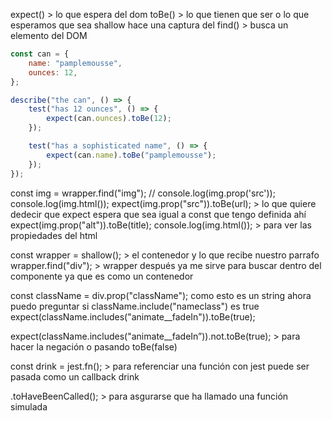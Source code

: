 expect() > lo que espera del dom
toBe() > lo que tienen que ser o lo que esperamos que sea
shallow hace una captura del
find() > busca un elemento del DOM

```js
const can = {
	name: "pamplemousse",
	ounces: 12,
};

describe("the can", () => {
	test("has 12 ounces", () => {
		expect(can.ounces).toBe(12);
	});

	test("has a sophisticated name", () => {
		expect(can.name).toBe("pamplemousse");
	});
});
```

const img = wrapper.find("img");
// console.log(img.prop('src'));
console.log(img.html());
expect(img.prop("src")).toBe(url); > lo que quiere dedecir que expect espera que sea igual a const que
tengo definida ahí
expect(img.prop("alt")).toBe(title);
console.log(img.html()); > para ver las propiedades del html

const wrapper = shallow(<GifGridItem title={title} url={url} />); > el contenedor y lo que recibe nuestro parrafo
wrapper.find("div"); > wrapper después ya me sirve para buscar dentro del componente ya que es como un contenedor

const className = div.prop("className");
como esto es un string ahora puedo preguntar si className.include("nameclass") es true
expect(className.includes("animate\_\_fadeIn")).toBe(true);

expect(className.includes("animate\_\_fadeIn”)).not.toBe(true); > para hacer la negación o pasando toBe(false)

const drink = jest.fn(); > para referenciar una función con jest puede ser pasada como un callback drink

.toHaveBeenCalled(); > para asgurarse que ha llamado una función simulada
